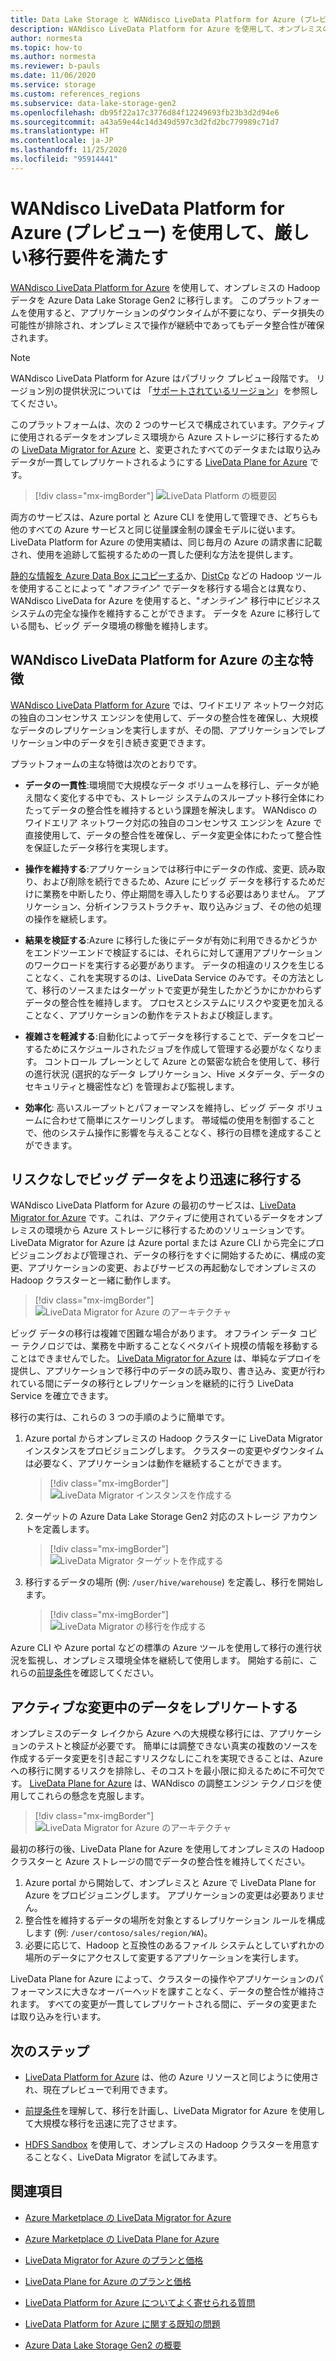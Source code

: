 ```yaml
---
title: Data Lake Storage と WANdisco LiveData Platform for Azure (プレビュー)
description: WANdisco LiveData Platform for Azure を使用して、オンプレミスの Hadoop データを Azure Data Lake Storage Gen2 に移行します。
author: normesta
ms.topic: how-to
ms.author: normesta
ms.reviewer: b-pauls
ms.date: 11/06/2020
ms.service: storage
ms.custom: references_regions
ms.subservice: data-lake-storage-gen2
ms.openlocfilehash: db95f22a17c3776d84f12249693fb23b3d2d94e6
ms.sourcegitcommit: a43a59e44c14d349d597c3d2fd2bc779989c71d7
ms.translationtype: HT
ms.contentlocale: ja-JP
ms.lasthandoff: 11/25/2020
ms.locfileid: "95914441"
---
```

# <a name="meet-demanding-migration-requirements-with-wandisco-livedata-platform-for-azure-preview"></a>WANdisco LiveData Platform for Azure (プレビュー) を使用して、厳しい移行要件を満たす

[WANdisco LiveData Platform for Azure](https://docs.wandisco.com/live-data-platform/docs/landing/) を使用して、オンプレミスの Hadoop データを Azure Data Lake Storage Gen2 に移行します。 このプラットフォームを使用すると、アプリケーションのダウンタイムが不要になり、データ損失の可能性が排除され、オンプレミスで操作が継続中であってもデータ整合性が確保されます。  

> [!NOTE]
> WANdisco LiveData Platform for Azure はパブリック プレビュー段階です。 リージョン別の提供状況については 「[サポートされているリージョン](https://docs.wandisco.com/live-data-platform/docs/prereq#supported-regions)」を参照してください。

このプラットフォームは、次の 2 つのサービスで構成されています。アクティブに使用されるデータをオンプレミス環境から Azure ストレージに移行するための [LiveData Migrator for Azure](https://www.wandisco.com/products/livedata-migrator-for-azure) と、変更されたすべてのデータまたは取り込みデータが一貫してレプリケートされるようにする [LiveData Plane for Azure](https://www.wandisco.com/products/livedata-plane-for-azure) です。 

> [!div class="mx-imgBorder"]
> ![LiveData Platform の概要図](./media/migrate-gen2-wandisco-live-data-platform/live-data-platform-overview.png)

両方のサービスは、Azure portal と Azure CLI を使用して管理でき、どちらも他のすべての Azure サービスと同じ従量課金制の課金モデルに従います。 LiveData Platform for Azure の使用実績は、同じ毎月の Azure の請求書に記載され、使用を追跡して監視するための一貫した便利な方法を提供します。

[静的な情報を Azure Data Box にコピーする](./data-lake-storage-migrate-on-premises-hdfs-cluster.md)か、[DistCp](https://hadoop.apache.org/docs/current/hadoop-distcp/DistCp.html) などの Hadoop ツールを使用することによって "_オフライン_" でデータを移行する場合とは異なり、WANdisco LiveData for Azure を使用すると、"_オンライン_" 移行中にビジネス システムの完全な操作を維持することができます。 データを Azure に移行している間も、ビッグ データ環境の稼働を維持します。

## <a name="key-features-of-wandisco-livedata-platform-for-azure"></a>WANdisco LiveData Platform for Azure の主な特徴

[WANdisco LiveData Platform for Azure](https://docs.wandisco.com/live-data-platform/docs/landing/) では、ワイドエリア ネットワーク対応の独自のコンセンサス エンジンを使用して、データの整合性を確保し、大規模なデータのレプリケーションを実行しますが、その間、アプリケーションでレプリケーション中のデータを引き続き変更できます。  

プラットフォームの主な特徴は次のとおりです。

- **データの一貫性**:環境間で大規模なデータ ボリュームを移行し、データが絶え間なく変化する中でも、ストレージ システムのスループット移行全体にわたってデータの整合性を維持するという課題を解決します。 WANdisco のワイドエリア ネットワーク対応の独自のコンセンサス エンジンを Azure で直接使用して、データの整合性を確保し、データ変更全体にわたって整合性を保証したデータ移行を実現します。

- **操作を維持する**:アプリケーションでは移行中にデータの作成、変更、読み取り、および削除を続行できるため、Azure にビッグ データを移行するためだけに業務を中断したり、停止期間を導入したりする必要はありません。 アプリケーション、分析インフラストラクチャ、取り込みジョブ、その他の処理の操作を継続します。

- **結果を検証する**:Azure に移行した後にデータが有効に利用できるかどうかをエンドツーエンドで検証するには、それらに対して運用アプリケーションのワークロードを実行する必要があります。 データの相違のリスクを生じることなく、これを実現するのは、LiveData Service のみです。その方法として、移行のソースまたはターゲットで変更が発生したかどうかにかかわらずデータの整合性を維持します。 プロセスとシステムにリスクや変更を加えることなく、アプリケーションの動作をテストおよび検証します。

- **複雑さを軽減する**:自動化によってデータを移行することで、データをコピーするためにスケジュールされたジョブを作成して管理する必要がなくなります。 コントロール プレーンとして Azure との緊密な統合を使用して、移行の進行状況 (選択的なデータ レプリケーション、Hive メタデータ、データのセキュリティと機密性など) を管理および監視します。

- **効率化**: 高いスループットとパフォーマンスを維持し、ビッグ データ ボリュームに合わせて簡単にスケーリングします。 帯域幅の使用を制御することで、他のシステム操作に影響を与えることなく、移行の目標を達成することができます。

## <a name="migrate-big-data-faster-without-risk"></a>リスクなしでビッグ データをより迅速に移行する

WANdisco LiveData Platform for Azure の最初のサービスは、[LiveData Migrator for Azure](https://www.wandisco.com/products/livedata-migrator-for-azure) です。これは、アクティブに使用されているデータをオンプレミスの環境から Azure ストレージに移行するためのソリューションです。 LiveData Migrator for Azure は Azure portal または Azure CLI から完全にプロビジョニングおよび管理され、データの移行をすぐに開始するために、構成の変更、アプリケーションの変更、およびサービスの再起動なしでオンプレミスの Hadoop クラスターと一緒に動作します。

> [!div class="mx-imgBorder"]
> ![LiveData Migrator for Azure のアーキテクチャ](./media/migrate-gen2-wandisco-live-data-platform/live-data-migrator-architecture.png)

ビッグ データの移行は複雑で困難な場合があります。 オフライン データ コピー テクノロジでは、業務を中断することなくペタバイト規模の情報を移動することはできませんでした。 [LiveData Migrator for Azure](https://www.wandisco.com/products/livedata-migrator-for-azure) は、単純なデプロイを提供し、アプリケーションで移行中のデータの読み取り、書き込み、変更が行われている間にデータの移行とレプリケーションを継続的に行う LiveData Service を確立できます。

移行の実行は、これらの 3 つの手順のように簡単です。

1. Azure portal からオンプレミスの Hadoop クラスターに LiveData Migrator インスタンスをプロビジョニングします。 クラスターの変更やダウンタイムは必要なく、アプリケーションは動作を継続することができます。

   > [!div class="mx-imgBorder"]
   >![LiveData Migrator インスタンスを作成する](./media/migrate-gen2-wandisco-live-data-platform/create-live-data-migrator.png)

2. ターゲットの Azure Data Lake Storage Gen2 対応のストレージ アカウントを定義します。

   > [!div class="mx-imgBorder"]
   >![LiveData Migrator ターゲットを作成する](./media/migrate-gen2-wandisco-live-data-platform/create-target.png)

3. 移行するデータの場所 (例: `/user/hive/warehouse`) を定義し、移行を開始します。

   > [!div class="mx-imgBorder"]
   > ![LiveData Migrator の移行を作成する](./media/migrate-gen2-wandisco-live-data-platform/create-migration.png)

Azure CLI や Azure portal などの標準の Azure ツールを使用して移行の進行状況を監視し、オンプレミス環境全体を継続して使用します。 開始する前に、これらの[前提条件](https://docs.wandisco.com/live-data-platform/docs/prereq/)を確認してください。

## <a name="replicate-data-under-active-change"></a>アクティブな変更中のデータをレプリケートする

オンプレミスのデータ レイクから Azure への大規模な移行には、アプリケーションのテストと検証が必要です。 簡単には調整できない真実の複数のソースを作成するデータ変更を引き起こすリスクなしにこれを実現できることは、Azure への移行に関するリスクを排除し、そのコストを最小限に抑えるために不可欠です。 [LiveData Plane for Azure](https://www.wandisco.com/products/livedata-plane-for-azure) は、WANdisco の調整エンジン テクノロジを使用してこれらの懸念を克服します。

> [!div class="mx-imgBorder"]
> ![LiveData Migrator for Azure のアーキテクチャ](./media/migrate-gen2-wandisco-live-data-platform/live-data-plane-architecture.png)

最初の移行の後、LiveData Plane for Azure を使用してオンプレミスの Hadoop クラスターと Azure ストレージの間でデータの整合性を維持してください。

1. Azure portal から開始して、オンプレミスと Azure で LiveData Plane for Azure をプロビジョニングします。 アプリケーションの変更は必要ありません。
2. 整合性を維持するデータの場所を対象とするレプリケーション ルールを構成します (例: `/user/contoso/sales/region/WA`)。
3. 必要に応じて、Hadoop と互換性のあるファイル システムとしていずれかの場所のデータにアクセスして変更するアプリケーションを実行します。

LiveData Plane for Azure によって、クラスターの操作やアプリケーションのパフォーマンスに大きなオーバーヘッドを課すことなく、データの整合性が維持されます。 すべての変更が一貫してレプリケートされる間に、データの変更または取り込みを行います。

## <a name="next-steps"></a>次のステップ

- [LiveData Platform for Azure](https://docs.wandisco.com/live-data-platform/docs/landing/) は、他の Azure リソースと同じように使用され、現在プレビューで利用できます。 

- [前提条件](https://docs.wandisco.com/live-data-platform/docs/prereq/)を理解して、移行を計画し、LiveData Migrator for Azure を使用して大規模な移行を迅速に完了させます。

- [HDFS Sandbox](https://docs.wandisco.com/live-data-platform/docs/create-sandbox-intro/) を使用して、オンプレミスの Hadoop クラスターを用意することなく、LiveData Migrator を試してみます。

## <a name="see-also"></a>関連項目

- [Azure Marketplace の LiveData Migrator for Azure](https://azuremarketplace.microsoft.com/marketplace/apps/wandisco.ldm?tab=Overview)

- [Azure Marketplace の LiveData Plane for Azure](https://azuremarketplace.microsoft.com/marketplace/apps/wandisco.ldp?tab=Overview)

- [LiveData Migrator for Azure のプランと価格](https://azuremarketplace.microsoft.com/marketplace/apps/wandisco.ldm?tab=PlansAndPrice)

- [LiveData Plane for Azure のプランと価格](https://azuremarketplace.microsoft.com/marketplace/apps/wandisco.ldp?tab=PlansAndPrice) 

- [LiveData Platform for Azure についてよく寄せられる質問](https://docs.wandisco.com/live-data-platform/docs/faq/)

- [LiveData Platform for Azure に関する既知の問題](https://docs.wandisco.com/live-data-platform/docs/known-issues/)

- [Azure Data Lake Storage Gen2 の概要](data-lake-storage-introduction.md)